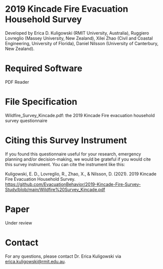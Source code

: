 # 2019 Kincade Fire Evacuation Household Survey
Developed by Erica D. Kuligowski (RMIT University, Australia), Ruggiero Lovreglio (Massey University, New Zealand), Xilei Zhao (Civil and Coastal Engineering, University of Florida), Daniel Nilsson (University of Canterbury, New Zealand).

# Required Software
PDF Reader

# File Specification
Wildfire_Survey_Kincade.pdf: the 2019 Kincade Fire evacuation household survey questionnaire

# Citing this Survey Instrument
If you found this questionnaire useful for your research, emergency planning and/or decision-making, we would be grateful if you would cite this survey instrument. You can cite the instrument like this:

Kuligowski, E. D., Lovreglio, R., Zhao, X., & Nilsson, D. (2021). 2019 Kincade Fire Evacuation Household Survey. https://github.com/EvacuationBehavior/2019-Kincade-Fire-Survey-Study/blob/main/Wildfire%20Survey_Kincade.pdf

# Paper
Under review

# Contact
For any questions, please contact Dr. Erica Kuligowski via erica.kuligowski@rmit.edu.au.

